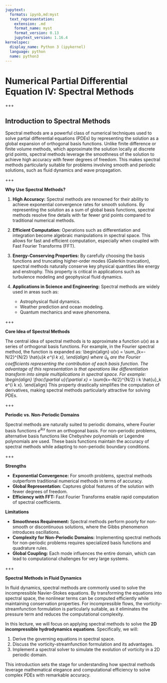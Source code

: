 ```yaml
---
jupytext:
  formats: ipynb,md:myst
  text_representation:
    extension: .md
    format_name: myst
    format_version: 0.13
    jupytext_version: 1.16.4
kernelspec:
  display_name: Python 3 (ipykernel)
  language: python
  name: python3
---
```


# Numerical Partial Differential Equation IV: Spectral Methods

+++

## **Introduction to Spectral Methods**

Spectral methods are a powerful class of numerical techniques used to solve partial differential equations (PDEs) by representing the solution as a global expansion of orthogonal basis functions.
Unlike finite difference or finite volume methods, which approximate the solution locally at discrete grid points, spectral methods leverage the smoothness of the solution to achieve high accuracy with fewer degrees of freedom.
This makes spectral methods particularly suitable for problems involving smooth and periodic solutions, such as fluid dynamics and wave propagation.

+++

**Why Use Spectral Methods?**

1. **High Accuracy:**
   Spectral methods are renowned for their ability to achieve exponential convergence rates for smooth solutions.
   By representing the solution as a sum of global basis functions, spectral methods resolve fine details with far fewer grid points compared to traditional numerical methods.

2. **Efficient Computation:**
   Operations such as differentiation and integration become algebraic manipulations in spectral space.
   This allows for fast and efficient computation, especially when coupled with Fast Fourier Transforms (FFT).

3. **Energy-Conserving Properties:**
   By carefully choosing the basis functions and truncating higher-order modes (Galerkin truncation), spectral methods naturally conserve key physical quantities like energy and enstrophy.
   This property is critical in applications such as turbulence modeling and geophysical fluid dynamics.

4. **Applications in Science and Engineering:**
   Spectral methods are widely used in areas such as:
   * Astrophysical fluid dynamics.
   * Weather prediction and ocean modeling.
   * Quantum mechanics and wave phenomena.

+++

**Core Idea of Spectral Methods**

The central idea of spectral methods is to approximate a function $u(x)$ as a series of orthogonal basis functions.
For example, in the Fourier spectral method, the function is expanded as:
\begin{align}
u(x) = \sum_{k=-N/2}^{N/2} \hat{u}_k e^{i k x},
\end{align}
where $\hat{u}_k$ are the Fourier coefficients representing the contribution of each basis function.
The advantage of this representation is that operations like differentiation transform into simple multiplications in spectral space.
For example:
\begin{align}
\frac{\partial u}{\partial x} = \sum_{k=-N/2}^{N/2} i k \hat{u}_k e^{i k x}.
\end{align}
This property drastically simplifies the computation of derivatives, making spectral methods particularly attractive for solving PDEs.

+++

**Periodic vs. Non-Periodic Domains**

Spectral methods are naturally suited to periodic domains, where Fourier basis functions $e^{i k x}$ form an orthogonal basis.
For non-periodic problems, alternative basis functions like Chebyshev polynomials or Legendre polynomials are used.
These basis functions maintain the accuracy of spectral methods while adapting to non-periodic boundary conditions.

+++

**Strengths**
* **Exponential Convergence:** For smooth problems, spectral methods outperform traditional numerical methods in terms of accuracy.
* **Global Representation:** Captures global features of the solution with fewer degrees of freedom.
* **Efficiency with FFT:** Fast Fourier Transforms enable rapid computation of spectral coefficients.

**Limitations**
* **Smoothness Requirement:** Spectral methods perform poorly for non-smooth or discontinuous solutions, where the Gibbs phenomenon introduces oscillations.
* **Complexity for Non-Periodic Domains:** Implementing spectral methods for non-periodic problems requires specialized basis functions and quadrature rules.
* **Global Coupling:** Each mode influences the entire domain, which can lead to computational challenges for very large systems.

+++

**Spectral Methods in Fluid Dynamics**

In fluid dynamics, spectral methods are commonly used to solve the incompressible Navier-Stokes equations.
By transforming the equations into spectral space, the nonlinear terms can be computed efficiently while maintaining conservation properties.
For incompressible flows, the vorticity-streamfunction formulation is particularly suitable, as it eliminates the pressure term and reduces the computational complexity.

In this lecture, we will focus on applying spectral methods to solve the **2D incompressible hydrodynamics equations**. Specifically, we will:
1. Derive the governing equations in spectral space.
2. Discuss the vorticity-streamfunction formulation and its advantages.
3. Implement a spectral solver to simulate the evolution of vorticity in a 2D periodic domain.

This introduction sets the stage for understanding how spectral methods leverage mathematical elegance and computational efficiency to solve complex PDEs with remarkable accuracy.
